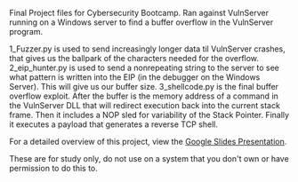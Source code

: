 Final Project files for Cybersecurity Bootcamp. Ran against VulnServer running on a Windows server to find a buffer overflow in the VulnServer program. 

1_Fuzzer.py is used to send increasingly longer data til VulnServer crashes, that gives us the ballpark of the characters needed for the overflow. 
2_eip_hunter.py is used to send a nonrepeating string to the server to see what pattern is written into the EIP (in the debugger on the Windows Server). This will give us our buffer size.
3_shellcode.py is the final buffer overflow exploit. After the buffer is the memory address of a command in the VulnServer DLL that will redirect execution back into the current stack frame. Then it includes a NOP sled for variability of the Stack Pointer. Finally it executes a payload that generates a reverse TCP shell. 

For a detailed overview of this project, view the [Google Slides Presentation](https://docs.google.com/presentation/d/1-FVf3o4jOFlyRfadM31PTF1wuuZd_WjA8flF05g9hLs/edit?usp=sharing).

These are for study only, do not use on a system that you don't own or have permission to do this to. 


